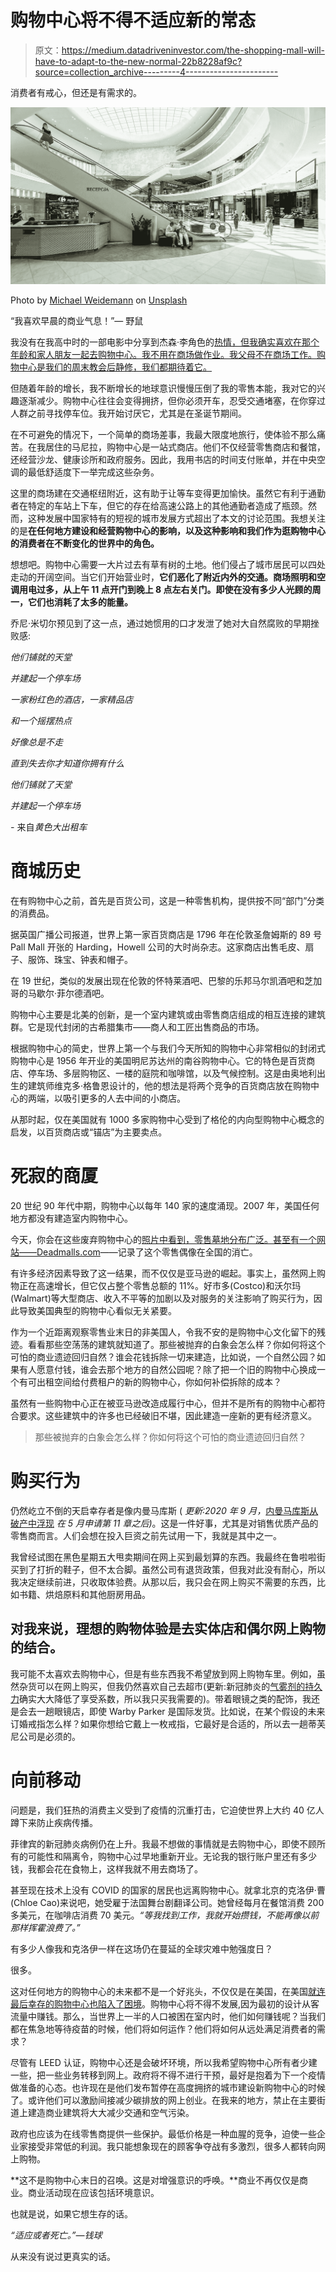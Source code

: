 # 购物中心将不得不适应新的常态

> 原文：<https://medium.datadriveninvestor.com/the-shopping-mall-will-have-to-adapt-to-the-new-normal-22b8228af9c?source=collection_archive---------4----------------------->

消费者有戒心，但还是有需求的。

![](img/aa44a6bffbd4f7436013bd163d5a054a.png)

Photo by [Michael Weidemann](https://unsplash.com/@weidemann?utm_source=unsplash&utm_medium=referral&utm_content=creditCopyText) on [Unsplash](https://unsplash.com/s/photos/shopping-mall?utm_source=unsplash&utm_medium=referral&utm_content=creditCopyText)

“我喜欢早晨的商业气息！”— 野鼠

我没有在我高中时的一部电影中分享到杰森·李角色的[热情，但我确实喜欢在那个年龄和家人朋友一起去购物中心。我不用在商场做作业。我父母不在商场工作。购物中心是我们的周末教会后静修，我们都期待着它。](https://www.youtube.com/watch?v=ZbKU3_H3FVw)

但随着年龄的增长，我不断增长的地球意识慢慢压倒了我的零售本能，我对它的兴趣逐渐减少。购物中心往往会变得拥挤，但你必须开车，忍受交通堵塞，在你穿过人群之前寻找停车位。我开始讨厌它，尤其是在圣诞节期间。

在不可避免的情况下，一个简单的商场差事，我最大限度地旅行，使体验不那么痛苦。在我居住的马尼拉，购物中心是一站式商店。他们不仅经营零售商店和餐馆，还经营沙龙、健康诊所和政府服务。因此，我用书店的时间支付账单，并在中央空调的最低舒适度下一举完成这些杂务。

这里的商场建在交通枢纽附近，这有助于让等车变得更加愉快。虽然它有利于通勤者在特定的车站上下车，但它的存在给高速公路上的其他通勤者造成了瓶颈。然而，这种发展中国家特有的短视的城市发展方式超出了本文的讨论范围。我想关注的是**在任何地方建设和经营购物中心的影响，以及这种影响和我们作为逛购物中心的消费者在不断变化的世界中的角色。**

想想吧。购物中心需要一大片过去有草有树的土地。他们侵占了城市居民可以四处走动的开阔空间。当它们开始营业时，**它们恶化了附近内外的交通。**商场照明和空调用电过多**，从上午 11 点开门到晚上 8 点左右关门。即使在没有多少人光顾的周一，它们也消耗了太多的能量。**

乔尼·米切尔预见到了这一点，通过她惯用的口才发泄了她对大自然腐败的早期挫败感:

*他们铺就的天堂*

*并建起一个停车场*

*一家粉红色的酒店，一家精品店*

*和一个摇摆热点*

*好像总是不走*

*直到失去你才知道你拥有什么*

*他们铺就了天堂*

*并建起一个停车场*

*-* 来自*黄色大出租车*

# **商城历史**

在有购物中心之前，首先是百货公司，这是一种零售机构，提供按不同“部门”分类的消费品。

据英国广播公司报道，世界上第一家百货商店是 1796 年在伦敦圣詹姆斯的 89 号 Pall Mall 开张的 Harding，Howell 公司的大时尚杂志。这家商店出售毛皮、扇子、服饰、珠宝、钟表和帽子。

在 19 世纪，类似的发展出现在伦敦的怀特莱酒吧、巴黎的乐邦马尔凯酒吧和芝加哥的马歇尔·菲尔德酒吧。

购物中心主要是北美的创新，是一个室内建筑或由零售商店组成的相互连接的建筑群。它是现代封闭的古希腊集市——商人和工匠出售商品的市场。

根据购物中心的简史，世界上第一个与我们今天所知的购物中心非常相似的封闭式购物中心是 1956 年开业的美国明尼苏达州的南谷购物中心。它的特色是百货商店、停车场、多层购物区、一楼的庭院和咖啡馆，以及气候控制。这是由奥地利出生的建筑师维克多·格鲁恩设计的，他的想法是将两个竞争的百货商店放在购物中心的两端，以吸引更多的人去中间的小商店。

从那时起，仅在美国就有 1000 多家购物中心受到了格伦的内向型购物中心概念的启发，以百货商店或“锚店”为主要卖点。

# **死寂的商厦**

20 世纪 90 年代中期，购物中心以每年 140 家的速度涌现。2007 年，美国任何地方都没有建造室内购物中心。

今天，你会在这些废弃购物中心的[照片中看到，零售墓地分布广泛。甚至有一个网站——Deadmalls.com](https://www.businessinsider.com/american-retail-apocalypse-in-photos-2018-1#some-of-these-mall-closures-are-less-recent-dixie-square-mall-in-chicago-which-was-once-home-to-60-different-stores-including-jcpenney-and-walgreens-was-left-vacant-for-33-years-before-being-demolished-in-2012-49)——记录了这个零售偶像在全国的消亡。

有许多经济因素导致了这一结果，而不仅仅是亚马逊的崛起。事实上，虽然网上购物正在高速增长，但它仅占整个零售总额的 11%。好市多(Costco)和沃尔玛(Walmart)等大型商店、收入不平等的加剧以及对服务的关注影响了购买行为，因此导致美国典型的购物中心看似无关紧要。

作为一个近距离观察零售业末日的非美国人，令我不安的是购物中心文化留下的残迹。看看那些空荡荡的建筑就知道了。那些被抛弃的白象会怎么样？你如何将这个可怕的商业遗迹回归自然？谁会花钱拆除一切来建造，比如说，一个自然公园？如果有人愿意付钱，谁会去那个地方的自然公园呢？除了把一个旧的购物中心换成一个有可出租空间给付费租户的新的购物中心，你如何补偿拆除的成本？

虽然有一些购物中心正在被亚马逊改造成履行中心，但并不是所有的购物中心都符合要求。这些建筑中的许多也已经破旧不堪，因此建造一座新的更有经济意义。

> 那些被抛弃的白象会怎么样？你如何将这个可怕的商业遗迹回归自然？

# **购买行为**

仍然屹立不倒的天启幸存者是像内曼马库斯 ( *更新:2020 年 9 月，*[内曼马库斯从破产中浮现](https://www.marketwatch.com/story/neiman-marcus-emerges-from-bankruptcy-2020-09-25) *在 5 月申请第 11 章之后)*。这是一件好事，尤其是对销售优质产品的零售商而言。人们会想在投入巨资之前先试用一下，我就是其中之一。

我曾经试图在黑色星期五大甩卖期间在网上买到最划算的东西。我最终在鲁啦啦街买到了打折的鞋子，但不太合脚。虽然公司有退货政策，但我对此没有耐心，所以我决定继续前进，只收取体验费。从那以后，我只会在网上购买不需要的东西，比如书籍、烘焙原料和其他厨房用品。

## 对我来说，理想的购物体验是去实体店和偶尔网上购物的结合。

我可能不太喜欢去购物中心，但是有些东西我不希望放到网上购物车里。例如，虽然杂货可以在网上购买，但我仍然喜欢自己去超市(更新:新冠肺炎的[气雾剂的持久力](https://www.who.int/news-room/commentaries/detail/transmission-of-sars-cov-2-implications-for-infection-prevention-precautions)确实大大降低了享受系数，所以我只买我需要的)。带着眼镜之类的配饰，我还是会去一趟眼镜店，即使 Warby Parker 是国际发货。比如说，在某个假设的未来订婚戒指怎么样？如果你想给它戴上一枚戒指，它最好是合适的，所以去一趟蒂芙尼公司是必须的。

# **向前移动**

问题是，我们狂热的消费主义受到了疫情的沉重打击，它迫使世界上大约 40 亿人蹲下来防止疾病传播。

菲律宾的新冠肺炎病例仍在上升。我最不想做的事情就是去购物中心，即使不顾所有的可能性和隔离令，购物中心过早地重新开业。无论我的银行账户里还有多少钱，我都会花在食物上，这样我就不用去商场了。

甚至现在技术上没有 COVID 的国家的居民也远离购物中心。就拿北京的克洛伊·曹(Chloe Cao)来说吧，她受雇于法国舞台剧翻译公司。她曾经每月在餐馆消费 200 多美元，在咖啡店消费 70 美元。*“等我找到工作，我就开始攒钱，不能再像以前那样挥霍浪费了。”*

有多少人像我和克洛伊一样在这场仍在蔓延的全球灾难中勉强度日？

很多。

这对任何地方的购物中心的未来都不是一个好兆头，不仅仅是在美国，在美国[就连最后幸存的购物中心也陷入了困境](https://www.nytimes.com/2020/04/21/business/coronavirus-department-stores-neiman-marcus.html)。购物中心将不得不发展,因为最初的设计从客流量中赚钱。那么，当世界上一半的人口被困在室内时，他们如何赚钱呢？当我们都在焦急地等待疫苗的时候，他们将如何运作？他们将如何从远处满足消费者的需求？

尽管有 LEED 认证，购物中心还是会破坏环境，所以我希望购物中心所有者少建一些，把一些业务转移到网上。政府将不得不进行干预，最好是抱着为下一个疫情做准备的心态。也许现在是他们发布暂停在高度拥挤的城市建设新购物中心的时候了。或许他们可以激励间接减少碳排放的网上创业。在我来的地方，禁止在主要街道上建造商业建筑将大大减少交通和空气污染。

政府也应该为在线零售商提供一些保护。最低价格是一种血腥的竞争，迫使一些企业家接受非常低的利润。我只能想象现在的顾客争夺战有多激烈，很多人都转向网上购物。

**这不是购物中心末日的召唤。这是对增强意识的呼唤。**商业不再仅仅是商业。商业活动现在应该包括环境意识。

也就是说，如果它想生存的话。

*“适应或者死亡。”—钱球*

从来没有说过更真实的话。